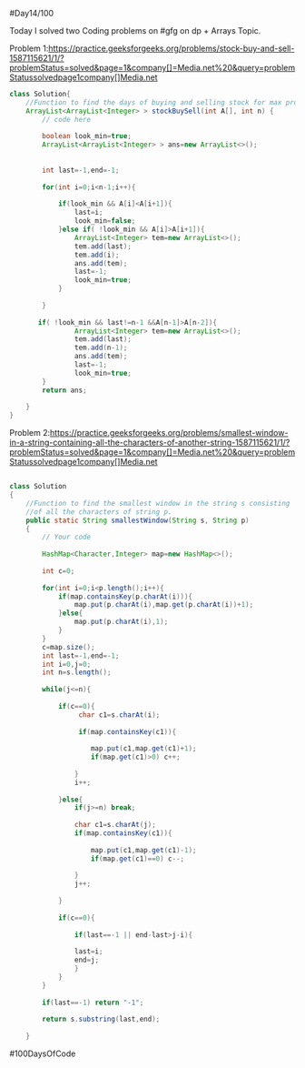 #Day14/100


Today I solved two Coding problems on #gfg on  dp + Arrays Topic.




Problem 1:https://practice.geeksforgeeks.org/problems/stock-buy-and-sell-1587115621/1/?problemStatus=solved&page=1&company[]=Media.net%20&query=problemStatussolvedpage1company[]Media.net

```java
class Solution{
    //Function to find the days of buying and selling stock for max profit.
    ArrayList<ArrayList<Integer> > stockBuySell(int A[], int n) {
        // code here
        
        boolean look_min=true;
        ArrayList<ArrayList<Integer> > ans=new ArrayList<>();
        
        
        int last=-1,end=-1;
        
        for(int i=0;i<n-1;i++){
            
            if(look_min && A[i]<A[i+1]){
                last=i;
                look_min=false;
            }else if( !look_min && A[i]>A[i+1]){
                ArrayList<Integer> tem=new ArrayList<>();
                tem.add(last);
                tem.add(i);
                ans.add(tem);
                last=-1;
                look_min=true;
            }
            
        }
        
       if( !look_min && last!=n-1 &&A[n-1]>A[n-2]){
                ArrayList<Integer> tem=new ArrayList<>();
                tem.add(last);
                tem.add(n-1);
                ans.add(tem);
                last=-1;
                look_min=true;
        }
        return ans;
        
    }
}

```

Problem 2:https://practice.geeksforgeeks.org/problems/smallest-window-in-a-string-containing-all-the-characters-of-another-string-1587115621/1/?problemStatus=solved&page=1&company[]=Media.net%20&query=problemStatussolvedpage1company[]Media.net


```java

class Solution
{
    //Function to find the smallest window in the string s consisting
    //of all the characters of string p.
    public static String smallestWindow(String s, String p)
    {
        // Your code 
        
        HashMap<Character,Integer> map=new HashMap<>();
        
        int c=0;
        
        for(int i=0;i<p.length();i++){
            if(map.containsKey(p.charAt(i))){
                map.put(p.charAt(i),map.get(p.charAt(i))+1);
            }else{
                map.put(p.charAt(i),1);
            }
        }
        c=map.size();
        int last=-1,end=-1;
        int i=0,j=0;
        int n=s.length();
        
        while(j<=n){
            
            if(c==0){
                 char c1=s.charAt(i);
                 
                 if(map.containsKey(c1)){
                    
                    map.put(c1,map.get(c1)+1);
                    if(map.get(c1)>0) c++;
                    
                }
                i++;
                
            }else{
                if(j>=n) break;
                
                char c1=s.charAt(j);
                if(map.containsKey(c1)){
                    
                    map.put(c1,map.get(c1)-1);
                    if(map.get(c1)==0) c--;
                    
                }
                j++;
                
            }
            
            if(c==0){
                
                if(last==-1 || end-last>j-i){
                    
                last=i;
                end=j;
                }
            }
        }
        
        if(last==-1) return "-1";
        
        return s.substring(last,end);
        
    }


```

#100DaysOfCode